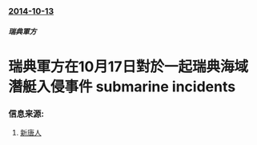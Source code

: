 ### [2014-10-13](/news/2014/10/13/index.md)

##### 瑞典軍方
# 瑞典軍方在10月17日對於一起瑞典海域潛艇入侵事件 submarine incidents 




### 信息来源:

1. [新唐人](http://www.ntdtv.com/xtr/b5/2014/10/20/a1147585.html)
